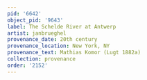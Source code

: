 ```yaml
---
pid: '6642'
object_pid: '9643'
label: The Schelde River at Antwerp
artist: janbrueghel
provenance_date: 20th century
provenance_location: New York, NY
provenance_text: Mathias Komor (Lugt 1882a)
collection: provenance
order: '2152'
---
```

